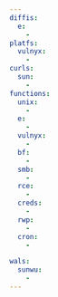 ```yaml
---
diffis:
  e:
    -
platfs:
  vulnyx:
    -
curls:
  sun:
    -
functions:
  unix:
    -
  e:
    -
  vulnyx:
    -
  bf:
    -
  smb:
    -
  rce:
    -
  creds:
    -
  rwp:
    -
  cron:
    -

wals:
  sunwu:
    -
---
```

